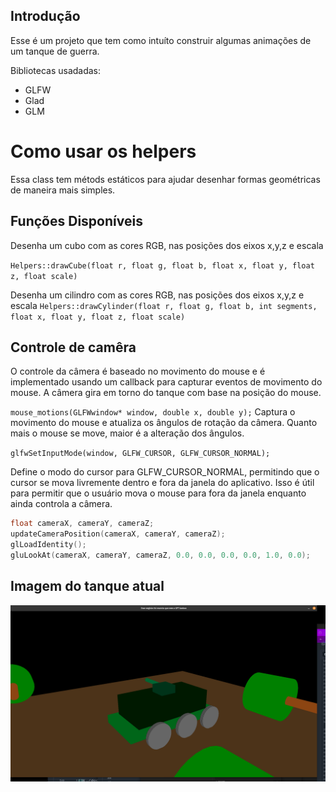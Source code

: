 ## Introdução

Esse é um projeto que tem como intuíto construir algumas animações de um tanque de guerra.

Bibliotecas usadadas: 
- GLFW
- Glad 
- GLM 


# Como usar os helpers

Essa class tem métods estáticos para ajudar desenhar formas geométricas de maneira mais simples.

## Funções Disponíveis

Desenha um cubo com as cores RGB, nas posições dos eixos x,y,z e escala

`Helpers::drawCube(float r, float g, float b, float x, float y, float z, float scale)`

Desenha um cilindro com as cores RGB, nas posições dos eixos x,y,z e escala
`Helpers::drawCylinder(float r, float g, float b, int segments, float x, float y, float z, float scale)`


## Controle de camêra

O controle da câmera é baseado no movimento do mouse e é implementado usando um callback para capturar eventos de movimento do mouse. A câmera gira em torno do tanque com base na posição do mouse.

`mouse_motions(GLFWwindow* window, double x, double y);`
Captura o movimento do mouse e atualiza os ângulos de rotação da câmera. Quanto mais o mouse se move, maior é a alteração dos ângulos.

`glfwSetInputMode(window, GLFW_CURSOR, GLFW_CURSOR_NORMAL);`

Define o modo do cursor para GLFW_CURSOR_NORMAL, permitindo que o cursor se mova livremente dentro e fora da janela do aplicativo. Isso é útil para permitir que o usuário mova o mouse para fora da janela enquanto ainda controla a câmera.


```c++
float cameraX, cameraY, cameraZ;
updateCameraPosition(cameraX, cameraY, cameraZ);
glLoadIdentity();
gluLookAt(cameraX, cameraY, cameraZ, 0.0, 0.0, 0.0, 0.0, 1.0, 0.0);
```




## Imagem do tanque atual


![alt text](./docs/image.png)